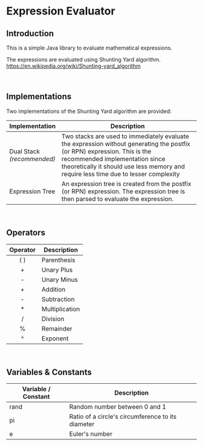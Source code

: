 # Expression Evaluator

## Introduction
This is a simple Java library to evaluate mathematical expressions.

The expressions are evaluated using Shunting Yard algorithm.<br/>
https://en.wikipedia.org/wiki/Shunting-yard_algorithm

<br/>

## Implementations
Two implementations of the Shunting Yard algorithm are provided:


| Implementation | Description |
| -------------- | ----------- |
| Dual Stack<br/>*(recommended)* | Two stacks are used to immediately evaluate the expression without generating the postfix (or RPN) expression. This is the recommended implementation since theoretically it should use less memory and require less time due to lesser complexity |
| Expression Tree | An expression tree is created from the postfix (or RPN) expression. The expression tree is then parsed to evaluate the expression. |

<br/>

## Operators


| Operator | Description    |
| :------: | -------------- |
| ( )      | Parenthesis    |
| +        | Unary Plus     |
| -        | Unary Minus    |
| +        | Addition       |
| -        | Subtraction    |
| *        | Multiplication |
| /        | Division       |
| %        | Remainder      |
| ^        | Exponent       |

<br/>

## Variables & Constants


| Variable / Constant | Description                                       |
| ------------------- | ------------------------------------------------- |
| rand                | Random number between 0 and 1                     |
| pi                  | Ratio of a circle's circumference to its diameter |
| e                   | Euler's number                                    |
